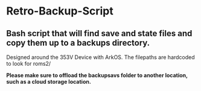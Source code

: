 # Retro-Backup-Script
## Bash script that will find save and state files and copy them up to a backups directory.

Designed around the 353V Device with ArkOS. The filepaths are hardcoded to look for roms2/

**Please make sure to offload the backupsavs folder to another location, such as a cloud storage location.**
